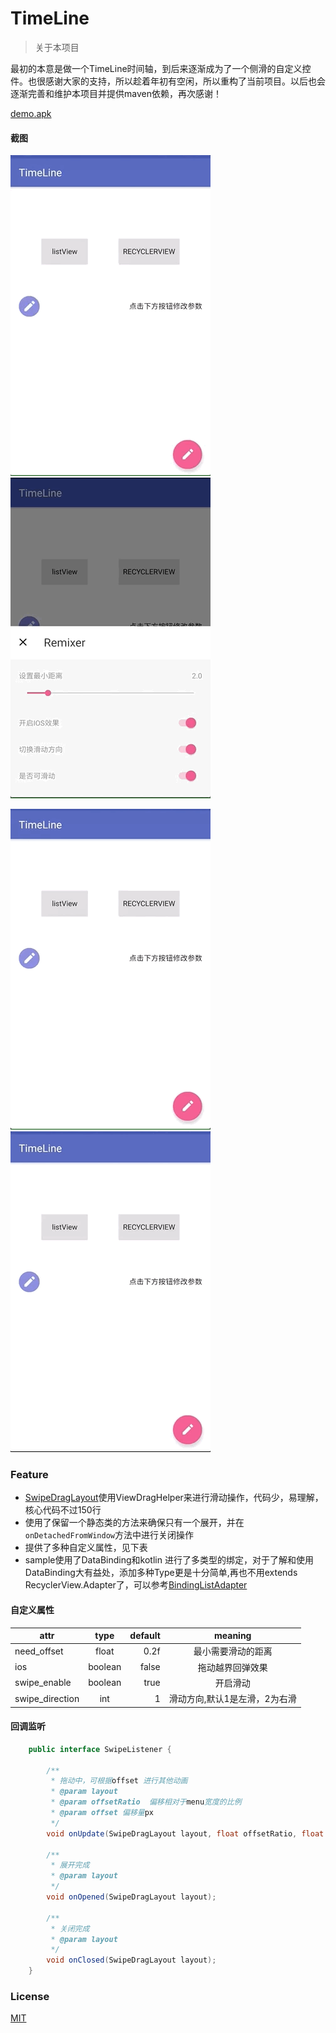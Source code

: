 # TimeLine
> 关于本项目

最初的本意是做一个TimeLine时间轴，到后来逐渐成为了一个侧滑的自定义控件。也很感谢大家的支持，所以趁着年初有空闲，所以重构了当前项目。以后也会逐渐完善和维护本项目并提供maven依赖，再次感谢！

[demo.apk](apk/timeline.apk)

#### 截图

![](screenshot/feature.gif)					![](screenshot/modify.gif)

![](screenshot/recyclerview.gif)					![](screenshot/listview.gif)





### Feature

- [SwipeDragLayout](https://github.com/vienan/TimeLine/blob/master/swipelayout/src/main/java/com/ditclear/swipelayout/SwipeDragLayout.java)使用ViewDragHelper来进行滑动操作，代码少，易理解，核心代码不过150行
- 使用了保留一个静态类的方法来确保只有一个展开，并在`onDetachedFromWindow`方法中进行关闭操作
- 提供了多种自定义属性，见下表
- sample使用了DataBinding和kotlin 进行了多类型的绑定，对于了解和使用DataBinding大有益处，添加多种Type更是十分简单,再也不用extends RecyclerView.Adapter了，可以参考[BindingListAdapter](https://github.com/ditclear/BindingListAdapter)


#### 自定义属性

| attr            |  type   | default |     meaning      |
| --------------- | :-----: | ------: | :--------------: |
| need_offset     |  float  |    0.2f |    最小需要滑动的距离     |
| ios             | boolean |   false |     拖动越界回弹效果     |
| swipe_enable    | boolean |    true |       开启滑动       |
| swipe_direction |   int   |       1 | 滑动方向,默认1是左滑，2为右滑 |


#### 回调监听

```java
    public interface SwipeListener {

        /**
         * 拖动中，可根据offset 进行其他动画
         * @param layout
         * @param offsetRatio  偏移相对于menu宽度的比例
         * @param offset 偏移量px
         */
        void onUpdate(SwipeDragLayout layout, float offsetRatio, float offset);

        /**
         * 展开完成
         * @param layout
         */
        void onOpened(SwipeDragLayout layout);

        /**
         * 关闭完成
         * @param layout
         */
        void onClosed(SwipeDragLayout layout);
    }
```

### License

[MIT](LICENSE.txt)


